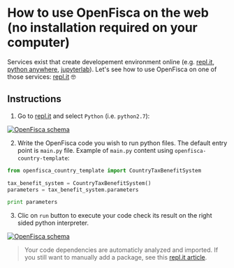 # How to use OpenFisca on the web (no installation required on your computer)

Services exist that create developement environment online (e.g. [repl.it](https://repl.it), [python anywhere](https://www.pythonanywhere.com), [jupyterlab](https://jupyterlab.readthedocs.io/en/stable/)).
Let's see how to use OpenFisca on one of those services: [repl.it](https://repl.it) 🤓

## Instructions

1. Go to [repl.it](https://repl.it) and select `Python` (i.e. `python2.7`):

[![OpenFisca schema](https://cdn.rawgit.com/openfisca/openfisca-doc/master/img/replit-homepage.png)](https://github.com/openfisca/openfisca-doc/blob/master/img/replit-homepage.png)

2. Write the OpenFisca code you wish to run python files. The default entry point is `main.py` file. Example of `main.py` content using `openfisca-country-template`:

```py
from openfisca_country_template import CountryTaxBenefitSystem

tax_benefit_system = CountryTaxBenefitSystem()
parameters = tax_benefit_system.parameters

print parameters
```

3. Clic on `run` button to execute your code check its result on the right sided python interpreter.

[![OpenFisca schema](https://cdn.rawgit.com/openfisca/openfisca-doc/master/img/replit-run-button.png)](https://github.com/openfisca/openfisca-doc/blob/master/img/replit-run-button.png)

> Your code dependencies are automaticly analyzed and imported. If you still want to manually add a package, see this [repl.it article](https://repl.it/site/blog/python-import).
